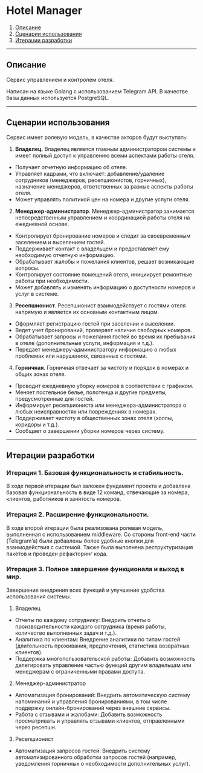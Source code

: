 # Hotel Manager

1. [Описание](#описание)
2. [Сценарии использования](#сценарии-использования)
3. [Итерации разработки](#итерации-разработки)

---

## Описание

Сервис управлением и контролем отеля.

Написан на языке Golang с использованием Telegram API. В качестве базы данных используется PostgreSQL.

---

## Сценарии использования

Сервис имеет ролевую модель, в качестве акторов будут выступать:

1. **Владелец**. Владелец является главным администратором системы и имеет полный доступ к управлению всеми аспектами
   работы отеля.

- Получает отчетную информацию об отеле.
- Управляет кадрами, что включает:
  добавление/удаление сотрудников (менеджеров, ресепшионистов, горничных),
  назначение менеджеров, ответственных за разные аспекты работы отеля.
- Может управлять политикой цен на номера и другие услуги отеля.

2. **Менеджер-администратор**. Менеджер-администратор занимается непосредственным управлением и координацией работы
   отеля на ежедневной основе.

- Контролирует бронирование номеров и следит за своевременным заселением и выселением гостей.
- Поддерживает контакт с владельцем и предоставляет ему необходимую отчетную информацию.
- Обрабатывает жалобы и пожелания клиентов, решает возникающие вопросы.
- Контролирует состояние помещений отеля, инициирует ремонтные работы при необходимости.
- Может добавлять и изменять информацию о доступности номеров и услуг в системе.

3. **Ресепшионист**. Ресепшионист взаимодействует с гостями отеля напрямую и является их основным контактным лицом.

- Оформляет регистрацию гостей при заселении и выселении.
- Ведет учет бронирований, проверяет наличие свободных номеров.
- Обрабатывает запросы и пожелания гостей во время их пребывания в отеле (дополнительные услуги, информация и т.д.).
- Передает менеджеру-администратору информацию о любых проблемах или нарушениях, связанных с гостями.

4. **Горничная**. Горничная отвечает за чистоту и порядок в номерах и общих зонах отеля.

- Проводит ежедневную уборку номеров в соответствии с графиком.
- Меняет постельное белье, полотенца и другие предметы, предусмотренные для гостей.
- Информирует ресепшиониста или менеджера-администратора о любых неисправностях или повреждениях в номерах.
- Поддерживает чистоту в общественных зонах отеля (холлы, коридоры и т.д.).
- Сообщает о завершении уборки номеров через систему.

--- 

## Итерации разработки

### Итерация 1. Базовая функциональность и стабильность.

В ходе первой итерации был заложен фундамент проекта и добавлена базовая
функциональность в виде 12 команд, отвечающие за номера, клиентов,
работников и занятость номеров.

### Итерация 2. Расширение функциональности.

В ходе второй итерации была реализована ролевая модель, выполненная с
использованием middleware. Со стороны front-end части (Telegram’а) были
добавлены более удобные кнопки для взаимодействия с системой. Также
была выполнена реструктуризация пакетов и проведен рефакторинг кода.

### Итерация 3. Полное завершение функционала и выход в мир.

Завершение внедрения всех функций и улучшение удобства использования системы.

1. Владелец

- Отчеты по каждому сотруднику: Внедрить отчеты о производительности каждого сотрудника (время работы, количество
  выполненных задач и т.д.).
- Аналитика по клиентам: Внедрение аналитики по типам гостей (длительность проживания, предпочтения, статистика
  возвратных клиентов).
- Поддержка многопользовательской работы: Добавить возможность делегировать управление частью функций другим владельцам
  или менеджерам с ограниченными правами доступа.

2. Менеджер-администратор

- Автоматизация бронирований: Внедрить автоматическую систему напоминаний и управления бронированиями, в том числе
  поддержку онлайн-бронирований через внешние сервисы.
- Работа с отзывами и жалобами: Добавить возможность просматривать и управлять отзывами клиентов, отправленными через
  ресепшн.

3. Ресепшионист

- Автоматизация запросов гостей: Внедрить систему автоматизированного обработки запросов гостей (например, уведомления
  горничных о необходимости дополнительных услуг).